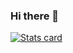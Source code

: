 ### Hi there 👋

[![Stats card](https://github-readme-stats.vercel.app/api?username=firecraftgaming&count_private=true&show_icons=true)](https://github.com/anuraghazra/github-readme-stats)
